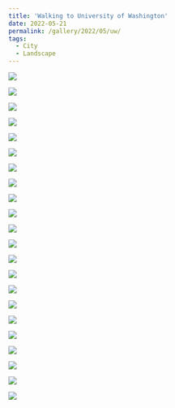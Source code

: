 ```yaml
---
title: 'Walking to University of Washington'
date: 2022-05-21
permalink: /gallery/2022/05/uw/
tags:
  - City
  - Landscape
---
```


![]({{base_path}}/images/22-05-21/DSCF6161.JPG)

![]({{base_path}}/images/22-05-21/DSCF6164.jpg)

![]({{base_path}}/images/22-05-21/DSCF6175.jpg)

![]({{base_path}}/images/22-05-21/DSCF6190.JPG)

![]({{base_path}}/images/22-05-21/DSCF6200.jpg)

![]({{base_path}}/images/22-05-21/DSCF6203.jpg)

![]({{base_path}}/images/22-05-21/DSCF6214.jpg)

![]({{base_path}}/images/22-05-21/DSCF6229.jpg)

![]({{base_path}}/images/22-05-21/DSCF6237.jpg)

![]({{base_path}}/images/22-05-21/DSCF6239.jpg)

![]({{base_path}}/images/22-05-21/DSCF6247-2.jpg)

![]({{base_path}}/images/22-05-21/DSCF6254.jpg)

![]({{base_path}}/images/22-05-21/DSCF6316.jpg)

![]({{base_path}}/images/22-05-21/DSCF6319-2.jpg)

![]({{base_path}}/images/22-05-21/DSCF6332.jpg)

![]({{base_path}}/images/22-05-21/DSCF6334.jpg)

![]({{base_path}}/images/22-05-21/DSCF6346.jpg)

![]({{base_path}}/images/22-05-21/DSCF6349.jpg)

![]({{base_path}}/images/22-05-21/DSCF6356.jpg)

![]({{base_path}}/images/22-05-21/DSCF6363.jpg)

![]({{base_path}}/images/22-05-21/DSCF6373.jpg)

![]({{base_path}}/images/22-05-21/DSCF6381.JPG)
